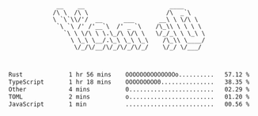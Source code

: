 <div align="center">
<pre><code>
 __    __                        ____      
/\ \  /\ \                      /\  _`\    
\ `\`\\/'/  __      ___       __\ \ \/\ \  
 `\ `\ /' /'__`\  /' _ `\    /\_\\ \ \ \ \ 
   `\ \ \/\ \ \.\_/\ \/\ \   \/_/_\ \ \_\ \
     \ \_\ \__/.\_\ \_\ \_\    /\_\\ \____/
      \/_/\/__/\/_/\/_/\/_/    \/_/ \/___/ 
                                           

</code></pre>

<!--START_SECTION:waka-->

```txt
Rust             1 hr 56 mins    OOOOOOOOOOOOOOo..........   57.12 %
TypeScript       1 hr 18 mins    OOOOOOOOO0...............   38.35 %
Other            4 mins          0........................   02.29 %
TOML             2 mins          o........................   01.20 %
JavaScript       1 min           .........................   00.56 %
```

<!--END_SECTION:waka-->

